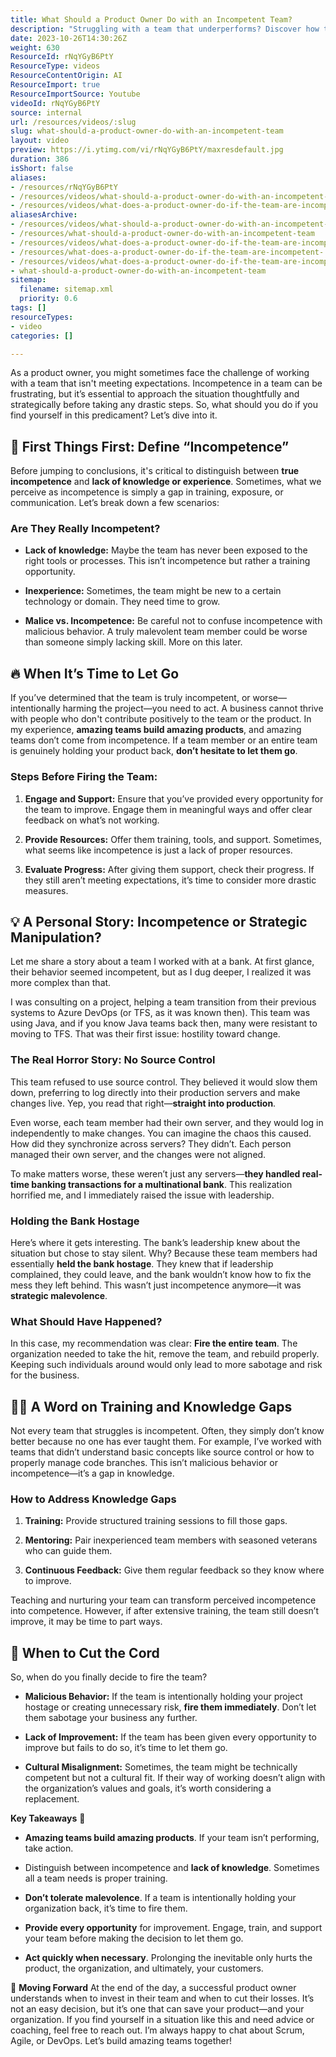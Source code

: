 ```yaml
---
title: What Should a Product Owner Do with an Incompetent Team?
description: "Struggling with a team that underperforms? Discover how to identify true incompetence vs. lack of knowledge in this insightful video! \U0001F4BC\U0001F680 #LeadershipSkills"
date: 2023-10-26T14:30:26Z
weight: 630
ResourceId: rNqYGyB6PtY
ResourceType: videos
ResourceContentOrigin: AI
ResourceImport: true
ResourceImportSource: Youtube
videoId: rNqYGyB6PtY
source: internal
url: /resources/videos/:slug
slug: what-should-a-product-owner-do-with-an-incompetent-team
layout: video
preview: https://i.ytimg.com/vi/rNqYGyB6PtY/maxresdefault.jpg
duration: 386
isShort: false
aliases:
- /resources/rNqYGyB6PtY
- /resources/videos/what-should-a-product-owner-do-with-an-incompetent-team
- /resources/videos/what-does-a-product-owner-do-if-the-team-are-incompetent
aliasesArchive:
- /resources/videos/what-should-a-product-owner-do-with-an-incompetent-team
- /resources/what-should-a-product-owner-do-with-an-incompetent-team
- /resources/videos/what-does-a-product-owner-do-if-the-team-are-incompetent-
- /resources/what-does-a-product-owner-do-if-the-team-are-incompetent-
- /resources/videos/what-does-a-product-owner-do-if-the-team-are-incompetent
- what-should-a-product-owner-do-with-an-incompetent-team
sitemap:
  filename: sitemap.xml
  priority: 0.6
tags: []
resourceTypes:
- video
categories: []

---
```

As a product owner, you might sometimes face the challenge of working with a team that isn't meeting expectations. Incompetence in a team can be frustrating, but it’s essential to approach the situation thoughtfully and strategically before taking any drastic steps. So, what should you do if you find yourself in this predicament? Let’s dive into it.

## **🧐 First Things First: Define “Incompetence”**

Before jumping to conclusions, it's critical to distinguish between **true incompetence** and **lack of knowledge or experience**. Sometimes, what we perceive as incompetence is simply a gap in training, exposure, or communication. Let’s break down a few scenarios:

### **Are They Really Incompetent?**

- **Lack of knowledge:** Maybe the team has never been exposed to the right tools or processes. This isn’t incompetence but rather a training opportunity.

- **Inexperience:** Sometimes, the team might be new to a certain technology or domain. They need time to grow.

- **Malice vs. Incompetence:** Be careful not to confuse incompetence with malicious behavior. A truly malevolent team member could be worse than someone simply lacking skill. More on this later.

## **🔥** **When It’s Time to Let Go**

If you’ve determined that the team is truly incompetent, or worse—intentionally harming the project—you need to act. A business cannot thrive with people who don't contribute positively to the team or the product. In my experience, **amazing teams build amazing products**, and amazing teams don’t come from incompetence. If a team member or an entire team is genuinely holding your product back, **don’t hesitate to let them go**.

### **Steps Before Firing the Team:**

1. **Engage and Support:** Ensure that you’ve provided every opportunity for the team to improve. Engage them in meaningful ways and offer clear feedback on what’s not working.

3. **Provide Resources:** Offer them training, tools, and support. Sometimes, what seems like incompetence is just a lack of proper resources.

5. **Evaluate Progress:** After giving them support, check their progress. If they still aren’t meeting expectations, it’s time to consider more drastic measures.

## **💡** **A Personal Story: Incompetence or Strategic Manipulation?**

Let me share a story about a team I worked with at a bank. At first glance, their behavior seemed incompetent, but as I dug deeper, I realized it was more complex than that.

I was consulting on a project, helping a team transition from their previous systems to Azure DevOps (or TFS, as it was known then). This team was using Java, and if you know Java teams back then, many were resistant to moving to TFS. That was their first issue: hostility toward change.

### **The Real Horror Story: No Source Control**

This team refused to use source control. They believed it would slow them down, preferring to log directly into their production servers and make changes live. Yep, you read that right—**straight into production**.

Even worse, each team member had their own server, and they would log in independently to make changes. You can imagine the chaos this caused. How did they synchronize across servers? They didn’t. Each person managed their own server, and the changes were not aligned.

To make matters worse, these weren’t just any servers—**they handled real-time banking transactions for a multinational bank**. This realization horrified me, and I immediately raised the issue with leadership.

### **Holding the Bank Hostage**

Here’s where it gets interesting. The bank’s leadership knew about the situation but chose to stay silent. Why? Because these team members had essentially **held the bank hostage**. They knew that if leadership complained, they could leave, and the bank wouldn’t know how to fix the mess they left behind. This wasn’t just incompetence anymore—it was **strategic malevolence**.

### **What Should Have Happened?**

In this case, my recommendation was clear: **Fire the entire team**. The organization needed to take the hit, remove the team, and rebuild properly. Keeping such individuals around would only lead to more sabotage and risk for the business.

## **👩****‍****🏫** **A Word on Training and Knowledge Gaps**

Not every team that struggles is incompetent. Often, they simply don’t know better because no one has ever taught them. For example, I’ve worked with teams that didn’t understand basic concepts like source control or how to properly manage code branches. This isn’t malicious behavior or incompetence—it’s a gap in knowledge.

### **How to Address Knowledge Gaps**

1. **Training:** Provide structured training sessions to fill those gaps.

3. **Mentoring:** Pair inexperienced team members with seasoned veterans who can guide them.

5. **Continuous Feedback:** Give them regular feedback so they know where to improve.

Teaching and nurturing your team can transform perceived incompetence into competence. However, if after extensive training, the team still doesn’t improve, it may be time to part ways.

## **🚫** **When to Cut the Cord**

So, when do you finally decide to fire the team?

- **Malicious Behavior:** If the team is intentionally holding your project hostage or creating unnecessary risk, **fire them immediately**. Don’t let them sabotage your business any further.

- **Lack of Improvement:** If the team has been given every opportunity to improve but fails to do so, it’s time to let them go.

- **Cultural Misalignment:** Sometimes, the team might be technically competent but not a cultural fit. If their way of working doesn’t align with the organization’s values and goals, it’s worth considering a replacement.

**Key Takeaways** **📝**

- **Amazing teams build amazing products**. If your team isn’t performing, take action.

- Distinguish between incompetence and **lack of knowledge**. Sometimes all a team needs is proper training.

- **Don’t tolerate malevolence**. If a team is intentionally holding your organization back, it’s time to fire them.

- **Provide every opportunity** for improvement. Engage, train, and support your team before making the decision to let them go.

- **Act quickly when necessary**. Prolonging the inevitable only hurts the product, the organization, and ultimately, your customers.

**🚀** **Moving Forward** At the end of the day, a successful product owner understands when to invest in their team and when to cut their losses. It’s not an easy decision, but it’s one that can save your product—and your organization. If you find yourself in a situation like this and need advice or coaching, feel free to reach out. I’m always happy to chat about Scrum, Agile, or DevOps. Let’s build amazing teams together!
